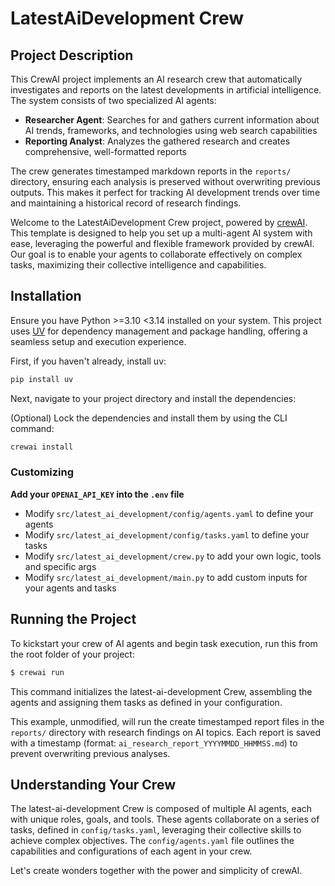 # LatestAiDevelopment Crew

## Project Description

This CrewAI project implements an AI research crew that automatically investigates and reports on the latest developments in artificial intelligence. The system consists of two specialized AI agents:

- **Researcher Agent**: Searches for and gathers current information about AI trends, frameworks, and technologies using web search capabilities
- **Reporting Analyst**: Analyzes the gathered research and creates comprehensive, well-formatted reports

The crew generates timestamped markdown reports in the `reports/` directory, ensuring each analysis is preserved without overwriting previous outputs. This makes it perfect for tracking AI development trends over time and maintaining a historical record of research findings.

Welcome to the LatestAiDevelopment Crew project, powered by [crewAI](https://crewai.com). This template is designed to help you set up a multi-agent AI system with ease, leveraging the powerful and flexible framework provided by crewAI. Our goal is to enable your agents to collaborate effectively on complex tasks, maximizing their collective intelligence and capabilities.

## Installation

Ensure you have Python >=3.10 <3.14 installed on your system. This project uses [UV](https://docs.astral.sh/uv/) for dependency management and package handling, offering a seamless setup and execution experience.

First, if you haven't already, install uv:

```bash
pip install uv
```

Next, navigate to your project directory and install the dependencies:

(Optional) Lock the dependencies and install them by using the CLI command:
```bash
crewai install
```
### Customizing

**Add your `OPENAI_API_KEY` into the `.env` file**

- Modify `src/latest_ai_development/config/agents.yaml` to define your agents
- Modify `src/latest_ai_development/config/tasks.yaml` to define your tasks
- Modify `src/latest_ai_development/crew.py` to add your own logic, tools and specific args
- Modify `src/latest_ai_development/main.py` to add custom inputs for your agents and tasks

## Running the Project

To kickstart your crew of AI agents and begin task execution, run this from the root folder of your project:

```bash
$ crewai run
```

This command initializes the latest-ai-development Crew, assembling the agents and assigning them tasks as defined in your configuration.

This example, unmodified, will run the create timestamped report files in the `reports/` directory with research findings on AI topics. Each report is saved with a timestamp (format: `ai_research_report_YYYYMMDD_HHMMSS.md`) to prevent overwriting previous analyses.

## Understanding Your Crew

The latest-ai-development Crew is composed of multiple AI agents, each with unique roles, goals, and tools. These agents collaborate on a series of tasks, defined in `config/tasks.yaml`, leveraging their collective skills to achieve complex objectives. The `config/agents.yaml` file outlines the capabilities and configurations of each agent in your crew.

Let's create wonders together with the power and simplicity of crewAI.
